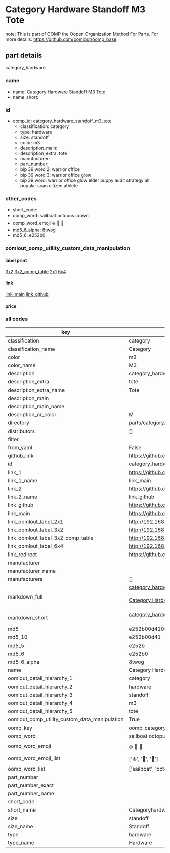 # Category Hardware Standoff M3 Tote  

note: This is part of OOMP the Oopen Organization Method For Parts. For more details: https://github.com/oomlout/oomp_base

##  part details
  



category_hardware



### name
* name: Category Hardware Standoff M3 Tote
* name_short: 
### id
* oomp_id: category_hardware_standoff_m3_tote
  * classification: category
  * type: hardware
  * size: standoff
  * color: m3
  * description_main: 
  * description_extra: tote
  * manufacturer: 
  * part_number: 
  * bip 39 word 2: warrior office
  * bip 39 word 3: warrior office glow
  * bip 39 word: warrior office glow elder puppy audit strategy all popular scan citizen athlete

### other_codes
* short_code: 
* oomp_word: sailboat octopus crown
* oomp_word_emoji :sailboat: :octopus: :crown:
* md5_6_alpha: 8twog
* md5_6: e252b0






### oomlout_oomp_utility_custom_data_manipulation
#### label print
[3x2](http://192.168.1.245:1112/?label=oomp%208twog)
[3x2_oomp_table](http://192.168.1.108:1112/?label=oomp%208twog)
[2x1](http://192.168.1.242:1112/?label=oomp%208twog)
[6x4](http://192.168.1.55:1112/?label=oomp%208twog)    

#### link

[link_main](https://github.com/oomlout/oomlout_oomp_version_1_messy/tree/main/parts/category_hardware_standoff_m3_tote) [link_github](https://github.com/oomlout/oomlout_oomp_version_1_messy/tree/main/parts/category_hardware_standoff_m3_tote)                             

#### price







### all codes 
| key | value |  
| --- | --- |  
| classification | category |  
| classification_name | Category |  
| color | m3 |  
| color_name | M3 |  
| description | category_hardware |  
| description_extra | tote |  
| description_extra_name | Tote |  
| description_main |  |  
| description_main_name |  |  
| description_or_color | M  |  
| directory | parts/category_hardware_standoff_m3_tote |  
| distributors | [] |  
| filter |  |  
| from_yaml | False |  
| github_link | https://github.com/oomlout/oomlout_oomp_part_src/tree/main/parts/category_hardware_standoff_m3_tote |  
| id | category_hardware_standoff_m3_tote |  
| link_1 | https://github.com/oomlout/oomlout_oomp_version_1_messy/tree/main/parts/category_hardware_standoff_m3_tote |  
| link_1_name | link_main |  
| link_2 | https://github.com/oomlout/oomlout_oomp_version_1_messy/tree/main/parts/category_hardware_standoff_m3_tote |  
| link_2_name | link_github |  
| link_github | https://github.com/oomlout/oomlout_oomp_version_1_messy/tree/main/parts/category_hardware_standoff_m3_tote |  
| link_main | https://github.com/oomlout/oomlout_oomp_version_1_messy/tree/main/parts/category_hardware_standoff_m3_tote |  
| link_oomlout_label_2x1 | http://192.168.1.242:1112/?label=oomp%208twog |  
| link_oomlout_label_3x2 | http://192.168.1.245:1112/?label=oomp%208twog |  
| link_oomlout_label_3x2_oomp_table | http://192.168.1.108:1112/?label=oomp%208twog |  
| link_oomlout_label_6x4 | http://192.168.1.55:1112/?label=oomp%208twog |  
| link_redirect | https://github.com/oomlout/oomlout_oomp_version_1_messy/tree/main/parts/category_hardware_standoff_m3_tote |  
| manufacturer |  |  
| manufacturer_name |  |  
| manufacturers | [] |  
| markdown_full | [category_hardware_standoff_m3_tote](none)<br>[](none)<br>[Category Hardware Standoff M3 Tote](none)<br><br> |  
| markdown_short | [category_hardware_standoff_m3_tote](none)<br><br> |  
| md5 | e252b00d41067ad83c570474c7a667ba |  
| md5_10 | e252b00d41 |  
| md5_5 | e252b |  
| md5_6 | e252b0 |  
| md5_6_alpha | 8twog |  
| name | Category Hardware Standoff M3 Tote |  
| oomlout_detail_hierarchy_1 | category |  
| oomlout_detail_hierarchy_2 | hardware |  
| oomlout_detail_hierarchy_3 | standoff |  
| oomlout_detail_hierarchy_4 | m3 |  
| oomlout_detail_hierarchy_5 | tote |  
| oomlout_oomp_utility_custom_data_manipulation | True |  
| oomp_key | oomp_category_hardware_standoff_m3_tote |  
| oomp_word | sailboat octopus crown |  
| oomp_word_emoji | :sailboat: :octopus: :crown: |  
| oomp_word_emoji_list | [':sailboat:', ':octopus:', ':crown:'] |  
| oomp_word_list | ['sailboat', 'octopus', 'crown'] |  
| part_number |  |  
| part_number_exact |  |  
| part_number_name |  |  
| short_code |  |  
| short_name | Categoryhardware |  
| size | standoff |  
| size_name | Standoff |  
| type | hardware |  
| type_name | Hardware |  
